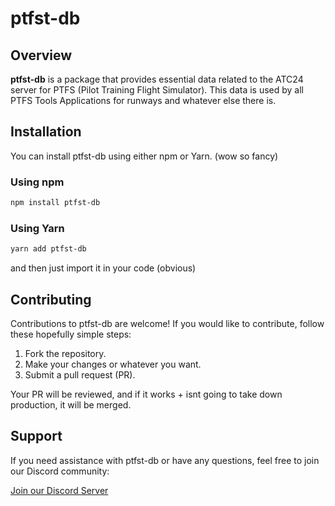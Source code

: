 # ptfst-db

## Overview

**ptfst-db** is a package that provides essential data related to the ATC24 server for PTFS (Pilot Training Flight Simulator). This data is used by all PTFS Tools Applications for runways and whatever else there is.

## Installation

You can install ptfst-db using either npm or Yarn. (wow so fancy)

### Using npm

```sh
npm install ptfst-db
```

### Using Yarn

```sh
yarn add ptfst-db
```
and then just import it in your code (obvious)
## Contributing

Contributions to ptfst-db are welcome! If you would like to contribute, follow these hopefully simple steps:

1. Fork the repository.
2. Make your changes or whatever you want.
3. Submit a pull request (PR).

Your PR will be reviewed, and if it works + isnt going to take down production, it will be merged.

## Support

If you need assistance with ptfst-db or have any questions, feel free to join our Discord community:

[Join our Discord Server](https://discord.gg/8tSu4ewdsM)


